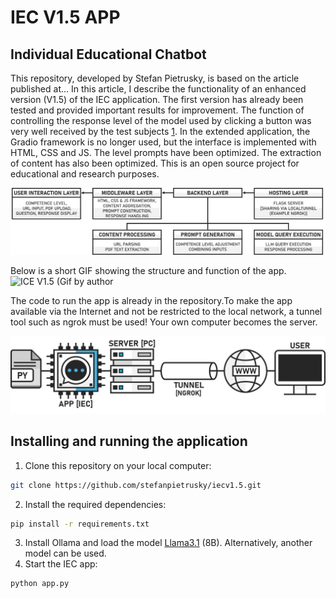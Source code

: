 # IEC V1.5 APP
## Individual Educational Chatbot

This repository, developed by Stefan Pietrusky, is based on the article published at... In this article, I describe the functionality of an enhanced version (V1.5) of the IEC application. The first version has already been tested and provided important results for improvement. The function of controlling the response level of the model used by clicking a button was very well received by the test subjects [1](https://arxiv.org/abs/2412.16165). In the extended application, the Gradio framework is no longer used, but the interface is implemented with HTML, CSS and JS. The level prompts have been optimized. The extraction of content has also been optimized. This is an open source project for educational and research purposes.

![IEC V1.5 Structure and mode of operation IEC V1.5 (Image by author)](images/IECV1.5_APP_STRUCTURE.png)

Below is a short GIF showing the structure and function of the app.
![ICE V1.5 (Gif by author](images/IECV1.5_APP.gif)

The code to run the app is already in the repository.To make the app available via the Internet and not be restricted to the local network, a tunnel tool such as ngrok must be used! Your own computer becomes the server.

![Making IEC available via the Internet (Image by author)](images/IECV1.5_TUNNEL_NGROK.png)

## Installing and running the application 
1. Clone this repository on your local computer: 
```bash 
git clone https://github.com/stefanpietrusky/iecv1.5.git
```
2. Install the required dependencies:
```bash 
pip install -r requirements.txt
```
3. Install Ollama and load the model [Llama3.1](https://ollama.com/library/llama3.1) (8B). Alternatively, another model can be used.
4. Start the IEC app:
```bash 
python app.py
```
